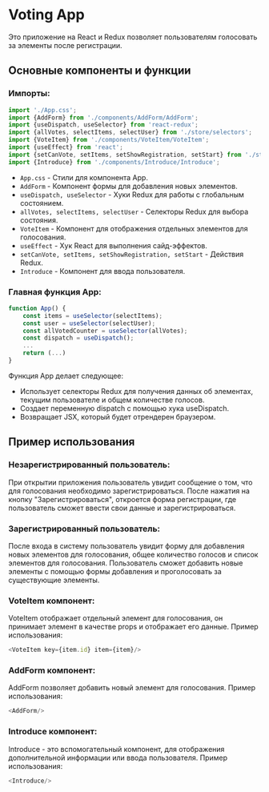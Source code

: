 # Voting App

Это приложение на React и Redux позволяет пользователям голосовать за элементы после регистрации.

## Основные компоненты и функции

### Импорты:
```javascript
import './App.css';
import {AddForm} from './components/AddForm/AddForm';
import {useDispatch, useSelector} from 'react-redux';
import {allVotes, selectItems, selectUser} from './store/selectors';
import {VoteItem} from './components/VoteItem/VoteItem';
import {useEffect} from 'react';
import {setCanVote, setItems, setShowRegistration, setStart} from './store/actions';
import {Introduce} from './components/Introduce/Introduce';
```
- `App.css` - Стили для компонента App.
- `AddForm` - Компонент формы для добавления новых элементов.
- `useDispatch, useSelector` - Хуки Redux для работы с глобальным состоянием.
- `allVotes, selectItems, selectUser` - Селекторы Redux для выбора состояния.
- `VoteItem` - Компонент для отображения отдельных элементов для голосования.
- `useEffect` - Хук React для выполнения сайд-эффектов.
- `setCanVote, setItems, setShowRegistration, setStart` - Действия Redux.
- `Introduce` - Компонент для ввода пользователя.

### Главная функция App:
```javascript
function App() {
    const items = useSelector(selectItems);
    const user = useSelector(selectUser);
    const allVotedCounter = useSelector(allVotes);
    const dispatch = useDispatch();
    ...
    return (...)
}
```
Функция App делает следующее:
- Использует селекторы Redux для получения данных об элементах, текущим пользователе и общем количестве голосов.
- Создает переменную dispatch с помощью хука useDispatch.
- Возвращает JSX, который будет отрендерен браузером.

## Пример использования
### Незарегистрированный пользователь:
При открытии приложения пользователь увидит сообщение о том, что для голосования необходимо зарегистрироваться. После нажатия на кнопку "Зарегистрироваться", откроется форма регистрации, где пользователь сможет ввести свои данные и зарегистрироваться.

### Зарегистрированный пользователь:
После входа в систему пользователь увидит форму для добавления новых элементов для голосования, общее количество голосов и список элементов для голосования. Пользователь сможет добавить новые элементы с помощью формы добавления и проголосовать за существующие элементы.

### VoteItem компонент:
VoteItem отображает отдельный элемент для голосования, он принимает элемент в качестве props и отображает его данные. Пример использования:
```javascript
<VoteItem key={item.id} item={item}/>
```

### AddForm компонент:
AddForm позволяет добавить новый элемент для голосования. Пример использования:
```javascript
<AddForm/>
```

### Introduce компонент:
Introduce - это вспомогательный компонент, для отображения дополнительной информации или ввода пользователя. Пример использования:
```javascript
<Introduce/>
```